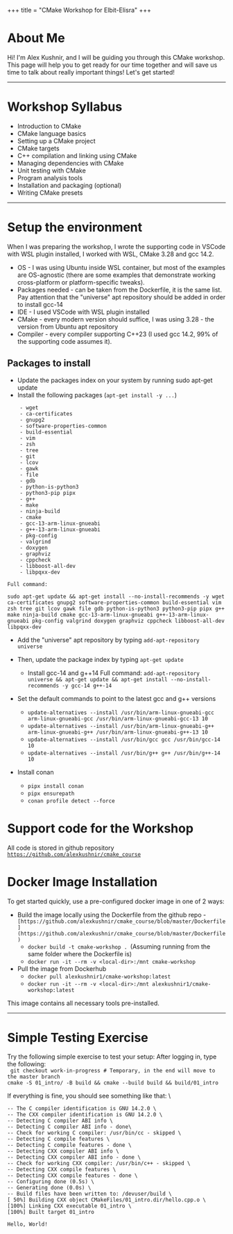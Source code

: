 +++
title = "CMake Workshop for Elbit-Elisra"
+++
  
# About Me

Hi! I'm Alex Kushnir, and I will be guiding you through this CMake workshop. This page will help you to get ready for our time together and will save us time to talk about really important things!
Let's get started!

---

# Workshop Syllabus

- Introduction to CMake
- CMake language basics 
- Setting up a CMake project
- CMake targets
- C++ compilation and linking using CMake 
- Managing dependencies with CMake 
- Unit testing with CMake 
- Program analysis tools
- Installation and packaging (optional)
- Writing CMake presets

---

# Setup the environment
When I was preparing the workshop, I wrote the supporting code in VSCode with WSL plugin installed, I worked with WSL, CMake 3.28 and gcc 14.2. 

- OS - I was using Ubuntu inside WSL container, but most of the examples are OS-agnostic (there are some examples that demonstrate working cross-platform or platform-specific tweaks).
- Packages needed - can be taken from the Dockerfile, it is the same list. Pay attention that the "universe" apt repository should be added in order to install gcc-14
- IDE - I used VSCode with WSL plugin installed 
- CMake - every modern version should suffice, I was using 3.28 - the version from Ubuntu apt repository
- Compiler - every compiler supporting C++23 (I used gcc 14.2, 99% of the supporting code assumes it).

## Packages to install 

- Update the packages index on your system by running sudo apt-get update
- Install the following packages (```apt-get install -y ...```)
```
	- wget 
	- ca-certificates 
	- gnupg2 
	- software-properties-common 
	- build-essential 
	- vim 
	- zsh 
	- tree 
	- git 
	- lcov 
	- gawk 
	- file 
	- gdb 
	- python-is-python3 
	- python3-pip pipx
	- g++ 
	- make 
	- ninja-build 
	- cmake
	- gcc-13-arm-linux-gnueabi 
	- g++-13-arm-linux-gnueabi 
	- pkg-config 
	- valgrind 
	- doxygen 
	- graphviz 
	- cppcheck 
	- libboost-all-dev 
	- libpqxx-dev
 ```

	Full command:
 ```sudo apt-get update && apt-get install --no-install-recommends -y wget ca-certificates gnupg2 software-properties-common build-essential vim zsh tree git lcov gawk file gdb python-is-python3 python3-pip pipx g++ make ninja-build cmake gcc-13-arm-linux-gnueabi g++-13-arm-linux-gnueabi pkg-config valgrind doxygen graphviz cppcheck libboost-all-dev libpqxx-dev```
	
- Add the "universe" apt repository by typing ```add-apt-repository universe```
- Then, update the package index by typing ```apt-get update```
	- Install gcc-14 and g++14
Full command: ```add-apt-repository universe && apt-get update && apt-get install --no-install-recommends -y gcc-14 g++-14```

- Set the default commands to point to the latest gcc and g++ versions 
	- ```update-alternatives --install /usr/bin/arm-linux-gnueabi-gcc arm-linux-gnueabi-gcc /usr/bin/arm-linux-gnueabi-gcc-13 10```
	- ```update-alternatives --install /usr/bin/arm-linux-gnueabi-g++ arm-linux-gnueabi-g++ /usr/bin/arm-linux-gnueabi-g++-13 10```
	- ```update-alternatives --install /usr/bin/gcc gcc /usr/bin/gcc-14 10```
	- ```update-alternatives --install /usr/bin/g++ g++ /usr/bin/g++-14 10```

- Install conan 
	- ```pipx install conan ```
	- ```pipx ensurepath```
	- ```conan profile detect --force```

# Support code for the Workshop
All code is stored in github repository [```https://github.com/alexkushnir/cmake_course```](https://github.com/alexkushnir/cmake_course)

# Docker Image Installation

To get started quickly, use a pre-configured docker image in one of 2 ways:

- Build the image locally using the Dockerfile from the github repo - ```[https://github.com/alexkushnir/cmake_course/blob/master/Dockerfile](https://github.com/alexkushnir/cmake_course/blob/master/Dockerfile)```
	- ```docker build -t cmake-workshop . ```(Assuming running from the same folder where the Dockerfile is)
	- ```docker run -it --rm -v <local-dir>:/mnt cmake-workshop```
- Pull the image from Dockerhub
	- ```docker pull alexkushnir1/cmake-workshop:latest```
	- ```docker run -it --rm -v <local-dir>:/mnt alexkushnir1/cmake-workshop:latest```

This image contains all necessary tools pre-installed.

---

# Simple Testing Exercise

Try the following simple exercise to test your setup:
After logging in, type the following:\
``` git checkout work-in-progress # Temporary, in the end will move to the master branch``` \
```cmake -S 01_intro/ -B build && cmake --build build && build/01_intro```

If everything is fine, you should see something like that: \
```
-- The C compiler identification is GNU 14.2.0 \
-- The CXX compiler identification is GNU 14.2.0 \
-- Detecting C compiler ABI info \
-- Detecting C compiler ABI info - done\
-- Check for working C compiler: /usr/bin/cc - skipped \
-- Detecting C compile features \
-- Detecting C compile features - done \
-- Detecting CXX compiler ABI info \
-- Detecting CXX compiler ABI info - done \
-- Check for working CXX compiler: /usr/bin/c++ - skipped \
-- Detecting CXX compile features \
-- Detecting CXX compile features - done \
-- Configuring done (0.5s) \
-- Generating done (0.0s) \
-- Build files have been written to: /devuser/build \
[ 50%] Building CXX object CMakeFiles/01_intro.dir/hello.cpp.o \
[100%] Linking CXX executable 01_intro \
[100%] Built target 01_intro 
 ```
```Hello, World! ```

